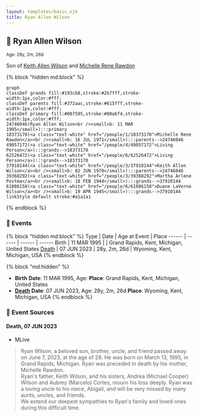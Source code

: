 ```yaml
---
layout: templates/basic.njk
title: Ryan Allen Wilson
---
```

## 🔵 Ryan Allen Wilson
<small>Age: 28y, 2m, 26d</small>

Son of [Keith Allen Wilson](/people/3/37910144) and [Michelle Rene Rawdon](/people/1/18373170)

{% block "hidden md:block" %}
```mermaid
graph
classDef grands fill:#193cb8,stroke:#2b7fff,stroke-width:1px,color:#fff;
classDef parents fill:#372aac,stroke:#615fff,stroke-width:1px,color:#fff;
classDef primary fill:#007595,stroke:#00a6f4,stroke-width:1px,color:#fff;
24746046(Ryan Allen Wilson<br /><small>b: 11 MAR 1995</small>):::primary
18373170(<a class="text-white" href="/people/1/18373170">Michelle Rene Rawdon</a><br /><small>b: 16 JUL 1971</small>):::parents-->24746046
49057172(<a class="text-white" href="/people/4/49057172">Living Person</a>):::grands-->18373170
62526472(<a class="text-white" href="/people/6/62526472">Living Person</a>):::grands-->18373170
37910144(<a class="text-white" href="/people/3/37910144">Keith Allen Wilson</a><br /><small>b: 02 JUN 1970</small>):::parents-->24746046
39368292(<a class="text-white" href="/people/3/39368292">Martha Arlene Postma</a><br /><small>b: 18 FEB 1944</small>):::grands-->37910144
61086158(<a class="text-white" href="/people/6/61086158">Duane LaVerne Wilson</a><br /><small>b: 19 APR 1945</small>):::grands-->37910144
linkStyle default stroke:#a1a1a1
```
{% endblock %}

### 📆 Events

{% block "hidden md:block" %}
Type | Date | Age at Event | Place
------ | ------ | ------ | ------
Birth | 11 MAR 1995 |  | Grand Rapids, Kent, Michigan, United States
[Death](#event-event-3) | 07 JUN 2023 | 28y, 2m, 26d | Wyoming, Kent, Michigan, USA
{% endblock %}

{% block "md:hidden" %}
- **Birth**
**Date**: 11 MAR 1995, Age:
**Place**: Grand Rapids, Kent, Michigan, United States
- **[Death](#event-event-3)**
**Date**: 07 JUN 2023, Age: 28y, 2m, 26d
**Place**: Wyoming, Kent, Michigan, USA
{% endblock %}

### 📰 Event Sources

#### <a id="event-event-3"></a> Death, 07 JUN 2023
* MLive
>   
  > Ryan Wilson, a beloved son, brother, uncle, and friend passed away on June 7, 2023, at the age of 28. He was born on March 13, 1995, in Grand Rapids, Michigan. Ryan was preceded in death by his mother, Michelle Rawdon.  
  > Ryan's father, Keith Wilson, and his sisters, Andrea (Michael Cooper) Wilson and Aubrey (Marcelo) Cortes, mourn his loss deeply. Ryan was a loving uncle to his niece, Abigail, and will be very missed by many aunts, uncles, and friends.  
  > We extend our deepest sympathies to Ryan's family and loved ones during this difficult time.
